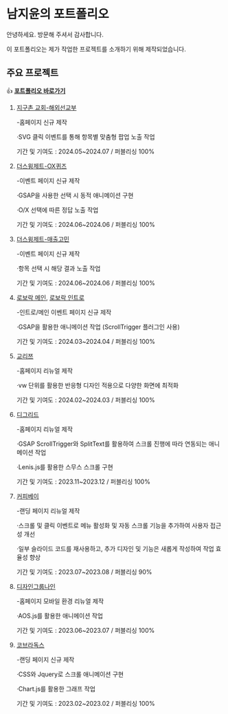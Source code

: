 # 남지윤의 포트폴리오

안녕하세요. 방문해 주셔서 감사합니다.

이 포트폴리오는 제가 작업한 프로젝트를 소개하기 위해 제작되었습니다.

## 주요 프로젝트

:+1: **[포트폴리오 바로가기](https://g22yun.github.io/pf/)**


1. [지구촌 교회-해외선교부](https://jiguchongmb.or.kr/)
  
   -홈페이지 신규 제작

   ·SVG 클릭 이벤트를 통해 항목별 맞춤형 팝업 노출 작업

   기간 및 기여도 : 2024.05~2024.07 / 퍼블리싱 100%
   
2. [더스윙제트-OX퀴즈](https://g22yun.github.io/pf/pf/ts_ox/)

   -이벤트 페이지 신규 제작
   
   ·GSAP을 사용한 선택 시 동적 애니메이션 구현

   ·O/X 선택에 따른 정답 노출 작업

   기간 및 기여도 : 2024.06~2024.06 / 퍼블리싱 100%

3. [더스윙제트-매출고민](https://g22yun.github.io/pf/pf/ts_concern/)

   -이벤트 페이지 신규 제작
   
   ·항목 선택 시 해당 결과 노출 작업

   기간 및 기여도 : 2024.06~2024.06 / 퍼블리싱 100%

4. [로보락 메인](https://g22yun.github.io/pf/pf/roborock/), [로보락 인트로](https://g22yun.github.io/pf/pf/roborock/open.html)

   -인트로/메인 이벤트 페이지 신규 제작
   
   ·GSAP을 활용한 애니메이션 작업 (ScrollTrigger 플러그인 사용)

   기간 및 기여도 : 2024.03~2024.04 / 퍼블리싱 100%

6. [교리쯔](http://www.kyoritsu.or.kr/)

   -홈페이지 리뉴얼 제작
   
   ·vw 단위를 활용한 반응형 디자인 적용으로 다양한 화면에 최적화

   기간 및 기여도 : 2024.02~2024.03 / 퍼블리싱 100%

7. [디그리드](https://www.dgrid.co.kr/)

   -홈페이지 리뉴얼 제작
   
   ·GSAP ScrollTrigger와 SplitText를 활용하여 스크롤 진행에 따라 연동되는 애니메이션 작업

   ·Lenis.js를 활용한 스무스 스크롤 구현

   기간 및 기여도 : 2023.11~2023.12 / 퍼블리싱 100%

8. [커피베이](https://g22yun.github.io/pf/pf/coffeebay/)

   -랜딩 페이지 리뉴얼 제작
   
   ·스크롤 및 클릭 이벤트로 메뉴 활성화 및 자동 스크롤 기능을 추가하여 사용자 접근성 개선

   ·일부 슬라이드 코드를 재사용하고, 추가 디자인 및 기능은 새롭게 작성하여 작업 효율성 향상

   기간 및 기여도 : 2023.07~2023.08 / 퍼블리싱 90%

9. [디자인그룹나인](https://www.designnine.co.kr:40000/mobile/)

   -홈페이지 모바일 환경 리뉴얼 제작
   
   ·AOS.js를 활용한 애니메이션 작업

   기간 및 기여도 : 2023.06~2023.07 / 퍼블리싱 100%

10. [코브라독스](https://g22yun.github.io/pf/pf/cobradogs/)

    -랜딩 페이지 신규 제작

    ·CSS와 Jquery로 스크롤 애니메이션 구현

    ·Chart.js를 활용한 그래프 작업

    기간 및 기여도 : 2023.02~2023.02 / 퍼블리싱 100%
